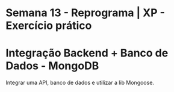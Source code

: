 # Semana 13 - Reprograma | XP - Exercício prático

# Integração Backend + Banco de Dados - MongoDB

Integrar uma API, banco de dados e utilizar a lib Mongoose.

